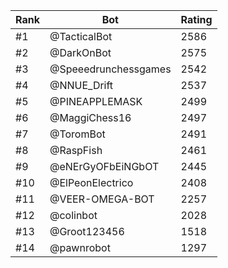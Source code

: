 Rank|Bot|Rating
---|---|---
#1|@TacticalBot|2586
#2|@DarkOnBot|2575
#3|@Speeedrunchessgames|2542
#4|@NNUE_Drift|2537
#5|@PINEAPPLEMASK|2499
#6|@MaggiChess16|2497
#7|@ToromBot|2491
#8|@RaspFish|2461
#9|@eNErGyOFbEiNGbOT|2445
#10|@ElPeonElectrico|2408
#11|@VEER-OMEGA-BOT|2257
#12|@colinbot|2028
#13|@Groot123456|1518
#14|@pawnrobot|1297
